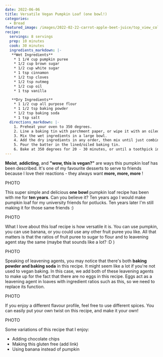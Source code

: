 ```yaml
---
date: 2022-06-06
title: Versatile Vegan Pumpkin Loaf (one bowl!)
categories:
  - Bread
featured_image: /images/2022-02-22-carrot-apple-beet-juice/top_view_colourful.jpeg
recipe:
  servings: 8 servings
  prep: 10 minutes
  cook: 30 minutes
  ingredients_markdown: |-
   **Wet Ingredients**
    * 1 1/4 cup pumpkin puree
    * 1/2 cup brown sugar
    * 1/2 cup white sugar
    * 1 tsp cinnamon
    * 1/2 tsp cloves
    * 1/2 tsp nutmeg
    * 1/2 cup oil
    * 1 tsp vanilla

   **Dry Ingredients**
    * 1 1/2 cup all purpose flour
    * 1 1/2 tsp baking powder
    * 1/2 tsp baking soda
    * 1 tsp salt
  directions_markdown: |-
    1. Preheat your oven to 350 degrees.
    2. Line a baking tin with parchment paper, or wipe it with an oiled paper towel. Set aside.
    3. Mix the wet ingredients in a large bowl.
    4. Add the dry ingredients in any order, then mix until just combined. Try not to over mix!
    5. Pour the batter in the lined/oiled baking tin.
    6. Bake at 350 degrees for 20 - 30 minutes, or until a toothpick inserted into the middle of the loaf comes out clean.
---
```


**Moist**, **addicting**, and **"wow, this is vegan?"** are ways this pumpkin loaf has been described. It's one of my favourite desserts to serve to friends because I love their reactions - they always want **more, more, more** !

PHOTO

This super simple and delicious **one bowl** pumpkin loaf recipe has been with me for **ten years**. Can you believe it? Ten years ago I would make pumpkin loaf for my university friends for potlucks. Ten years later I'm still making it for those same friends :)

PHOTO

What I love about this loaf recipe is how versatile it is. You can use pumpkin, you can use banana, or you could use any other fruit puree you like. All that matters is that the ratios of fruit puree to sugar to flour and to leavening agent stay the same (maybe that sounds like a lot? :D )

PHOTO

Speaking of leavening agents, you may notice that there's both **baking powder and baking soda** in this recipe. It might seem like a lot if you're not used to vegan baking. In this case, we add both of these leavening agents to make up for the fact that there are no eggs in this recipe. Eggs act as a leavening agent in loaves with ingredient ratios such as this, so we need to replace its function.

PHOTO

If you enjoy a different flavour profile, feel free to use different spices. You can easily put your own twist on this recipe, and make it your own!

PHOTO

Some variations of this recipe that I enjoy:
<ul>
<li>Adding chocolate chips</li>
<li>Making this gluten free (add link)</li>
<li>Using banana instead of pumpkin</li>

</ul>

<!-- TO DO: add YT link -->